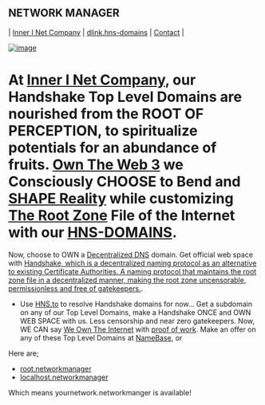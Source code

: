 ## NETWORK MANAGER 

| [Inner I Net Company](http://dlink.innerinetcompany.hns.to/) | [dlink.hns-domains](http://dlink.hns-domains.hns.to/) | [Contact](mailto:innerinetcompany@gmail.com) |

[![image](https://user-images.githubusercontent.com/37987346/103447365-5f061800-4c58-11eb-8ca9-9f3719cc7e63.png)](http://shapereality.innerinetcompany.hns.to/)

# At [Inner I Net Company](http://dlink.innerinetcompany.hns.to/), our Handshake Top Level Domains are nourished from the ROOT OF PERCEPTION, to spiritualize potentials for an abundance of fruits. [Own The Web 3](http://official.owntheweb3.hns.to/) we Consciously CHOOSE to Bend and [SHAPE Reality](http://innerinetcompany.shapereality.hns.to/) while customizing [The Root Zone](http://therootzone.hns.to/) File of the Internet with our [HNS-DOMAINS](http://home.hns-domains.hns.to/).

Now, choose to OWN a [Decentralized DNS](http://dnsdesigns.decentralizeddns.hns.to/) domain. Get official web space with [Handshake, which is a decentralized naming protocol as an alternative to existing Certificate Authorities. A naming protocol that maintains the root zone file in a decentralized manner, making the root zone uncensorable, permissionless and free of gatekeepers.](https://handshakeacademy.org/en/).
- Use [HNS.to](http://hns.to/) to resolve Handshake domains for now... Get a subdomain on any of our Top Level Domains, make a Handshake ONCE and OWN WEB SPACE with us. Less censorship and near zero gatekeepers. Now, WE CAN say [We Own The Internet](http://innerinetcompany.weowntheinternet.hns.to/) with [proof of work](https://hackernoon.com/everything-you-didnt-know-about-the-handshake-naming-system-how-this-blockchain-project-will-483464309f33). Make an offer on any of these Top Level Domains at [NameBase](https://namebase.io/), or 


Here are;
- [root.networkmanager](http://root.networkmanager/)
- [localhost.networkmanager](http://localhost.networkmanager/)

Which means yournetwork.networkmanger is available! 



